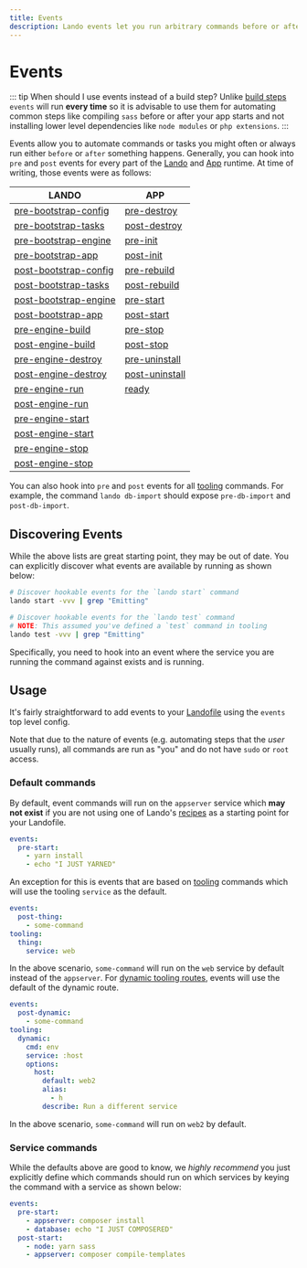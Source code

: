```yaml
---
title: Events
description: Lando events let you run arbitrary commands before or after certain parts of the Lando runtime; clear caches after a database import or run a script before deployment.
---
```


# Events

::: tip When should I use events instead of a build step?
Unlike [build steps](./services.md#build-steps) `events` will run **every time** so it is advisable to use them for automating common steps like compiling `sass` before or after your app starts and not installing lower level dependencies like `node modules` or `php extensions`.
:::

Events allow you to automate commands or tasks you might often or always run either `before` or `after` something happens. Generally, you can hook into `pre` and `post` events for every part of the [Lando](https://docs.lando.dev/api/lando.html) and [App](https://docs.lando.dev/api/app.html) runtime. At time of writing, those events were as follows:

| **LANDO** | **APP** |
| -- | -- |
| [pre-bootstrap-config](https://docs.lando.dev/api/lando.html#event_pre_bootstrap_config) | [pre-destroy](https://docs.lando.dev/api/app.html#pre-destroy) |
| [pre-bootstrap-tasks](https://docs.lando.dev/api/lando.html#event_pre_bootstrap_tasks) | [ post-destroy](https://docs.lando.dev/api/app.html#post-destroy) |
| [pre-bootstrap-engine](https://docs.lando.dev/api/lando.html#event_pre_bootstrap_engine) | [pre-init](https://docs.lando.dev/api/app.html#pre-init) |
| [pre-bootstrap-app](https://docs.lando.dev/api/lando.html#event_pre_bootstrap_app) | [post-init](https://docs.lando.dev/api/app.html#post-init) |
| [post-bootstrap-config](https://docs.lando.dev/api/lando.html#event_post_bootstrap_config) | [pre-rebuild](https://docs.lando.dev/api/app.html#pre-rebuild) |
| [post-bootstrap-tasks](https://docs.lando.dev/api/lando.html#event_post_bootstrap_tasks) | [post-rebuild](https://docs.lando.dev/api/app.html#post-rebuild) |
| [post-bootstrap-engine](https://docs.lando.dev/api/lando.html#event_post_bootstrap_engine) | [pre-start](https://docs.lando.dev/api/app.html#pre-start) |
| [post-bootstrap-app](https://docs.lando.dev/api/lando.html#event_post_bootstrap_app) | [post-start](https://docs.lando.dev/api/app.html#post-start) |
| [pre-engine-build](https://docs.lando.dev/api/engine.html#event_pre_engine_build) | [pre-stop](https://docs.lando.dev/api/app.html#pre-stop) |
| [post-engine-build](https://docs.lando.dev/api/engine.html#event_post_engine_build) | [post-stop](https://docs.lando.dev/api/app.html#pre-stop) |
| [pre-engine-destroy](https://docs.lando.dev/api/engine.html#event_pre_engine_destroy) | [pre-uninstall](https://docs.lando.dev/api/app.html#pre-uninstall) |
| [post-engine-destroy](https://docs.lando.dev/api/engine.html#event_post_engine_destroy) | [post-uninstall](https://docs.lando.dev/api/app.html#post-uninstall) |
| [pre-engine-run](https://docs.lando.dev/api/engine.html#event_pre_engine_run) | [ready](https://docs.lando.dev/api/app.html#ready) |
| [post-engine-run](https://docs.lando.dev/api/engine.html#event_post_engine_run) | []() |
| [pre-engine-start](https://docs.lando.dev/api/engine.html#event_pre_engine_start) | []() |
| [post-engine-start](https://docs.lando.dev/api/engine.html#event_post_engine_start) | []() |
| [pre-engine-stop](https://docs.lando.dev/api/engine.html#event_pre_engine_stop) | []() |
| [post-engine-stop](https://docs.lando.dev/api/engine.html#event_post_engine_stop) | []() |

You can also hook into `pre` and `post` events for all [tooling](./tooling.md) commands. For example, the command `lando db-import` should expose `pre-db-import` and `post-db-import`.

## Discovering Events

While the above lists are great starting point, they may be out of date. You can explicitly discover what events are available by running as shown below:

```bash
# Discover hookable events for the `lando start` command
lando start -vvv | grep "Emitting"

# Discover hookable events for the `lando test` command
# NOTE: This assumed you've defined a `test` command in tooling
lando test -vvv | grep "Emitting"
```

Specifically, you need to hook into an event where the service you are running the command against exists and is running.

## Usage

It's fairly straightforward to add events to your [Landofile](./index.md) using the `events` top level config.

Note that due to the nature of events (e.g. automating steps that the _user_ usually runs), all commands are run as "you" and do not have `sudo` or `root` access.

### Default commands

By default, event commands will run on the `appserver` service which **may not exist** if you are not using one of Lando's [recipes](./recipes.md) as a starting point for your Landofile.

```yaml
events:
  pre-start:
    - yarn install
    - echo "I JUST YARNED"
```

An exception for this is events that are based on [tooling](./tooling.md) commands which will use the tooling `service` as the default.

```yaml
events:
  post-thing:
    - some-command
tooling:
  thing:
    service: web
```

In the above scenario, `some-command` will run on the `web` service by default instead of the `appserver`. For [dynamic tooling routes](./tooling.md#dynamic-service-commands), events will use the default of the dynamic route.

```yaml
events:
  post-dynamic:
    - some-command
tooling:
  dynamic:
    cmd: env
    service: :host
    options:
      host:
        default: web2
        alias:
          - h
        describe: Run a different service
```

In the above scenario, `some-command` will run on `web2` by default.

### Service commands

While the defaults above are good to know, we *highly recommend* you just explicitly define which commands should run on which services by keying the command with a service as shown below:

```yaml
events:
  pre-start:
    - appserver: composer install
    - database: echo "I JUST COMPOSERED"
  post-start:
    - node: yarn sass
    - appserver: composer compile-templates
```


